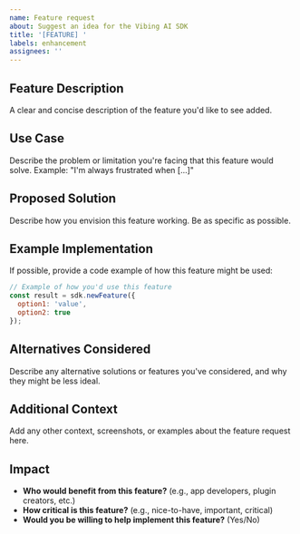 ```yaml
---
name: Feature request
about: Suggest an idea for the Vibing AI SDK
title: '[FEATURE] '
labels: enhancement
assignees: ''
---
```


## Feature Description
A clear and concise description of the feature you'd like to see added.

## Use Case
Describe the problem or limitation you're facing that this feature would solve.
Example: "I'm always frustrated when [...]"

## Proposed Solution
Describe how you envision this feature working. Be as specific as possible.

## Example Implementation
If possible, provide a code example of how this feature might be used:

```js
// Example of how you'd use this feature
const result = sdk.newFeature({
  option1: 'value',
  option2: true
});
```

## Alternatives Considered
Describe any alternative solutions or features you've considered, and why they might be less ideal.

## Additional Context
Add any other context, screenshots, or examples about the feature request here.

## Impact
- **Who would benefit from this feature?** (e.g., app developers, plugin creators, etc.)
- **How critical is this feature?** (e.g., nice-to-have, important, critical)
- **Would you be willing to help implement this feature?** (Yes/No) 